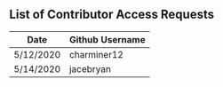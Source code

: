 ## List of Contributor Access Requests
Date             | Github Username
------------     | -------------
5/12/2020        | charminer12
5/14/2020        | jacebryan

